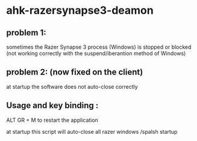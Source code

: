 # ahk-razersynapse3-deamon

## problem 1: 
sometimes the Razer Synapse 3 process (Windows) is stopped or blocked (not working correctly with the suspend/iberantion method of Windows)

## problem 2: (now fixed on the client)
at startup the software does not auto-close correctly

## Usage and key binding :

ALT GR + M 
to restart the application

at startup this script will auto-close all razer windows /spalsh startup 
